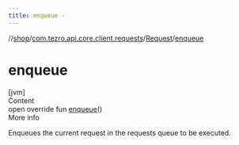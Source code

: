 ```yaml
---
title: enqueue -
---
```

//[shop](../../../index.md)/[com.tezro.api.core.client.requests](../index.md)/[Request](index.md)/[enqueue](enqueue.md)



# enqueue  
[jvm]  
Content  
open override fun [enqueue](enqueue.md)()  
More info  


Enqueues the current request in the requests queue to be executed.

  



